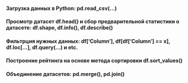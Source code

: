 #### Загрузка данных в Python: pd.read_csv(...)
#### Просмотр датасет df.head() и  сбор предварительной статистики о датасете: df.shape, df.info(), df.describe()
#### Фильтрция нужных данных:  df[‘Column’], df[df[‘Column’] == x], df.loc[...], df.query(...) и etc.
#### Построение рейтинга на основе метода сортировки df.sort_values()
#### Объединение датасетов: pd.merge(), pd.join()
